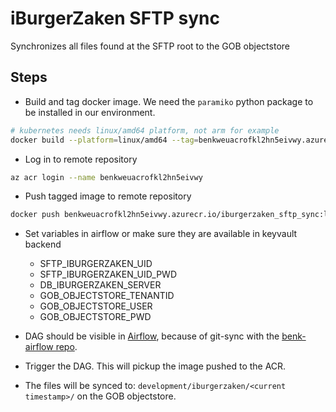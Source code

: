 # iBurgerZaken SFTP sync
Synchronizes all files found at the SFTP root to the GOB objectstore

## Steps
 - Build and tag docker image. We need the `paramiko` python package to be installed in our environment.
```bash
# kubernetes needs linux/amd64 platform, not arm for example
docker build --platform=linux/amd64 --tag=benkweuacrofkl2hn5eivwy.azurecr.io/iburgerzaken_sftp_sync:latest .
```

 - Log in to remote repository
```bash 
az acr login --name benkweuacrofkl2hn5eivwy
```

 - Push tagged image to remote repository
```bash
docker push benkweuacrofkl2hn5eivwy.azurecr.io/iburgerzaken_sftp_sync:latest
```

 - Set variables in airflow or make sure they are available in keyvault backend
   - SFTP_IBURGERZAKEN_UID
   - SFTP_IBURGERZAKEN_UID_PWD
   - DB_IBURGERZAKEN_SERVER
   - GOB_OBJECTSTORE_TENANTID
   - GOB_OBJECTSTORE_USER
   - GOB_OBJECTSTORE_PWD

- DAG should be visible in [Airflow](https://airflow-benkbbn1.dave-o.azure.amsterdam.nl/home), because of git-sync with the [benk-airflow repo](https://github.com/Amsterdam/benk-airflow).
- Trigger the DAG. This will pickup the image pushed to the ACR. 
- The files will be synced to: `development/iburgerzaken/<current timestamp>/` on the GOB objectstore.
